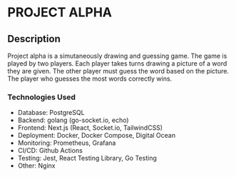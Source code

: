 # PROJECT ALPHA

## Description

Project alpha is a simutaneously drawing and guessing game. The game is played by two players. Each player takes turns drawing a picture of a word they are given. The other player must guess the word based on the picture. The player who guesses the most words correctly wins.

### Technologies Used

- Database: PostgreSQL
- Backend: golang (go-socket.io, echo)
- Frontend: Next.js (React, Socket.io, TailwindCSS)
- Deployment: Docker, Docker Compose, Digital Ocean
- Monitoring: Prometheus, Grafana
- CI/CD: Github Actions
- Testing: Jest, React Testing Library, Go Testing
- Other: Nginx

